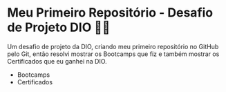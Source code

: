 # Meu Primeiro Repositório - Desafio de Projeto DIO 👨‍🎓

Um desafio de projeto da DIO, criando meu primeiro repositório no GitHub pelo Git, então resolvi mostrar os Bootcamps que fiz e também mostrar os Certificados que eu ganhei na DIO.

- Bootcamps
- Certificados